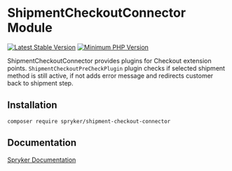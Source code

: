 # ShipmentCheckoutConnector Module
[![Latest Stable Version](https://poser.pugx.org/spryker/shipment-checkout-connector/v/stable.svg)](https://packagist.org/packages/spryker/shipment-checkout-connector)
[![Minimum PHP Version](https://img.shields.io/badge/php-%3E%3D%208.3-8892BF.svg)](https://php.net/)

ShipmentCheckoutConnector provides plugins for Checkout extension points.
 `ShipmentCheckoutPreCheckPlugin` plugin checks if selected shipment method is still active, if not adds error message and redirects customer back to shipment step.

## Installation

```
composer require spryker/shipment-checkout-connector
```

## Documentation

[Spryker Documentation](https://docs.spryker.com)
